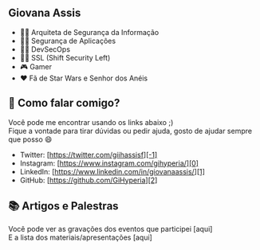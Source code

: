 ## Giovana Assis

- 🕵️‍♀️ Arquiteta de Segurança da Informação
- 🕵️‍♀️ Segurança de Aplicações
- 🕵️‍♀️ DevSecOps
- 🕵️‍♀️ SSL (Shift Security Left)
- 🎮 Gamer
- ♥️ Fã de Star Wars e Senhor dos Anéis

## 💬 Como falar comigo?

Você pode me encontrar usando os links abaixo ;)<br/>
Fique a vontade para tirar dúvidas ou pedir ajuda, gosto de ajudar sempre que posso 😄

- Twitter: [https://twitter.com/giihassisf][-1]
- Instagram: [https://www.instagram.com/gihyperia/][0]
- LinkedIn: [https://www.linkedin.com/in/giovanaassis/][1]
- GitHub: [https://github.com/GiHyperia][2]

## 📚 Artigos e Palestras

Você pode ver as gravações dos eventos que participei [aqui]<br/>
E a lista dos materiais/apresentações [aqui]

<!--
**GiHyperia/GiHyperia** is a ✨ _special_ ✨ repository because its `README.md` (this file) appears on your GitHub profile.

Here are some ideas to get you started:

- 🔭 I’m currently working on ...
- 🌱 I’m currently learning ...
- 👯 I’m looking to collaborate on ...
- 🤔 I’m looking for help with ...
- 💬 Ask me about ...
- 📫 How to reach me: ...
- 😄 Pronouns: ...
- ⚡ Fun fact: ...
-->

[-1]: https://twitter.com/giihassisf
[0]: https://www.instagram.com/gihyperia/
[1]: https://www.linkedin.com/in/giovanaassis/
[2]: https://github.com/GiHyperia
